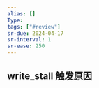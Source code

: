 ```yaml
---
alias: []
Type: 
tags: ["#review"]
sr-due: 2024-04-17
sr-interval: 1
sr-ease: 250
---
```

## write_stall 触发原因

